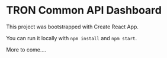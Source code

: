 # TRON Common API Dashboard

This project was bootstrapped with Create React App.

You can run it locally with `npm install` and `npm start`.

More to come....